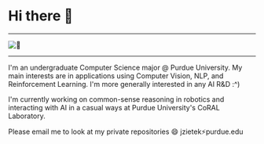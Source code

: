 # Hi there 👋

---

![:eyes:](githubFront.gif)

---

I'm an undergraduate Computer Science major @ Purdue University. My main interests are in applications using Computer Vision, NLP, and Reinforcement Learning. I'm more generally interested in any AI R&D :^)

I'm currently working on common-sense reasoning in robotics and interacting with AI in a casual ways at Purdue University's CoRAL Laboratory.

Please email me to look at my private repositories 😄 jzietek:zap:purdue.edu
